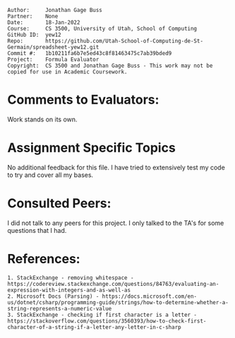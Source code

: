 ﻿```
Author:     Jonathan Gage Buss
Partner:    None
Date:       18-Jan-2022
Course:     CS 3500, University of Utah, School of Computing
GitHub ID:  yew12
Repo:       https://github.com/Utah-School-of-Computing-de-St-Germain/spreadsheet-yew12.git
Commit #:   1b10211fa6b7e5ed43c8f81463475c7ab39bded9
Project:    Formula Evaluator
Copyright:  CS 3500 and Jonathan Gage Buss - This work may not be copied for use in Academic Coursework.
```

# Comments to Evaluators:

Work stands on its own. 

# Assignment Specific Topics

No additional feedback for this file. I have tried to extensively test my code to try and cover all my bases. 

# Consulted Peers:

I did not talk to any peers for this project. I only talked to the TA's for some questions that I had. 

# References:

    1. StackExchange - removing whitespace - https://codereview.stackexchange.com/questions/84763/evaluating-an-expression-with-integers-and-as-well-as
    2. Microsoft Docs (Parsing) - https://docs.microsoft.com/en-us/dotnet/csharp/programming-guide/strings/how-to-determine-whether-a-string-represents-a-numeric-value
    3. StackExchange - checking if first character is a letter - https://stackoverflow.com/questions/3560393/how-to-check-first-character-of-a-string-if-a-letter-any-letter-in-c-sharp
